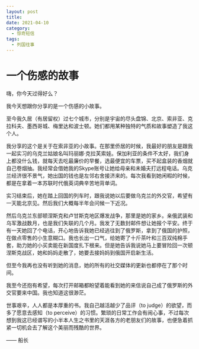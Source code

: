 ```yaml
---
layout: post
title: 
date: 2021-04-10
category:
  - 惊奇短信
tags:
  - 列国往事
---
```


# 一个伤感的故事

嗨，你今天过得好么？

我今天想跟你分享的是一个伤感的小故事。

至今我久居（有居留权）过七个城市，分别是宇宙的尽头盘锦、北京、索非亚、克拉科夫、墨西哥城、梅里达和波士顿。她们都用某种独特的气质和故事塑造了我这个人。

我分享的这个是关于在索非亚的小故事。在那里侨居的时候，我最好的朋友是跟我一起实习的乌克兰姑娘名叫玛丽娜·克拉芙索娃。保加利亚的条件不太好，我们身上都没什么钱，就每天去吃最廉价的早餐，选最便宜的车票，买不起盒装的香烟就自己卷烟抽。我经常会借她我的Skype账号让她给母亲和未婚夫打远程电话。乌克兰经济很不景气，她出国的钱也是左邻右舍接济来的。每次我看到她闲暇的时候，都是在拿着一本苏联时代俄英词典辛苦地背单词。

实习结束后，她在踏上回国的列车时，跟我说她以后要做乌克兰的外交官，希望有一天能北京见。然后我们大概每半年会问候一下近况。

然后乌克兰东部顿涅斯克和卢甘斯克地区爆发战争，那里是她的家乡。亲俄武装和乌军激战数月，也是我们失联的几个月。我发了无数封邮件想让她报个平安。终于有一天她回了个电话，开心地告诉我她已经逃往到了俄罗斯，拿到了俄国的护照，在做点零售的小生意糊口。我也长出一口气，给她寄了十斤茶叶和三百双纯棉手套，助力她的小买卖能在新国度扎下根来。但是她告诉我说她马上要冒险回一次顿涅斯克战区，她和妈妈走散了，她要去接妈妈到俄国开启新生活。

但至今我再也没有听到她的消息，她的所有的社交媒体的更新也都停在了那个时间。

我至今还抱有希望，每次打开邮箱都盼望着能看到她的来信说自己成了俄罗斯的外交官要来中国。我也知道这很渺茫。

世事艰辛，人人都是本厚重的书。我自己越活越少了品评（to judge）的欲望，而多了愿意去感知（to perceive）的习惯。繁琐的日常工作会有闹心事，不过每次想到我这已经谱写的小半本人生之书里的天涯各方的老朋友们的故事，也便急着抓紧一切机会去了解这个美丽而残酷的世界。

—— 船长
